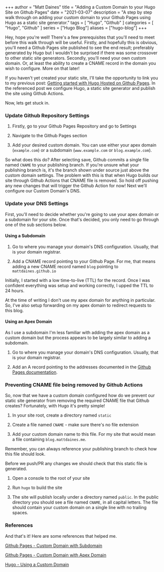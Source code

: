 
+++
author = "Matt Daines"
title = "Adding a Custom Domain to your Hugo Site on Github Pages"
date = "2021-03-07"
description = "A step by step walk through on adding your custom domain to your Github Pages using Hugo as a static site generator."
tags = [
    "Hugo",
    "Github"
]
categories = [
    "Hugo",
    "Github"
]
series = ["Hugo Blog"]
aliases = ["hugo-blog"]
+++

Hey, hope you're well! There's a few prerequisites that you'll need to meet before this walk through will be useful. Firstly, and hopefully this is obvious, you'll need a Github Pages site published to see the end result; preferably generated by Hugo but I wouldn't be surprised if there was some crossover to other static site generators. Secondly, you'll need your own custom domain. Or, at least the ability to create a CNAME record in the domain you wish to configure. More on that later!

If you haven't yet created your static site, I'll take the opportunity to link you to my previous post: [Getting started with Hugo Hosted on Github Pages](https://blog.mattdaines.me/p/getting-started-with-hugo-hosted-on-github-pages/). In the referenced post we configure Hugo, a static site generator and publish the site using Github Actions.

Now, lets get stuck in.

### Update Github Repository Settings

1) Firstly, go to your Github Pages Repository and go to Settings

2) Navigate to the Github Pages section

3) Add your desired custom domain. You can use either your apex domain (`example.com`) or a subdomain (`www.example.com` or `blog.example.com`).

So what does this do? After selecting save, Github commits a single file named `CNAME` to your publishing branch. If you're unsure what your publishing branch is, it's the branch shown under source just above the custom domain settings. The problem with this is that when Hugo builds our site through Github Actions that CNAME file is removed. So hold off pushing any new changes that will trigger the Github Action for now! Next we'll configure our Custom Domain's DNS.

### Update your DNS Settings

First, you'll need to decide whether you're going to use your apex domain or a subdomain for your site. Once that's decided, you only need to go through one of the sub sections below.

#### Using a Subdomain

1) Go to where you manage your domain's DNS configuration. Usually, that is your domain registrar.

2) Add a CNAME record pointing to your Github Page. For me, that means adding a new CNAME record named `blog` pointing to `mattdaines.github.io`

Initially, I started with a low time-to-live (TTL) for the record. Once I was confident everything was setup and working correctly, I upped the TTL to 24 hours.

At the time of writing I don't use my apex domain for anything in particular. So, I've also setup forwarding on my apex domain to redirect requests to this blog.

#### Using an Apex Domain

As I use a subdomain I'm less familiar with adding the apex domain as a custom domain but the process appears to be largely similar to adding a subdomain.

1) Go to where you manage your domain's DNS configuration. Usually, that is your domain registrar.

2) Add an A record pointing to the addresses documented in the [Github Pages documentation](https://docs.github.com/en/github/working-with-github-pages/managing-a-custom-domain-for-your-github-pages-site#configuring-an-apex-domain).

### Preventing CNAME file being removed by Github Actions

So, now that we have a custom domain configured how do we prevent our static site generator from removing the required CNAME file that Github creates? Fortunately, with Hugo it's pretty simple!

1) In your site root, create a directory named `static`

2) Create a file named `CNAME` - make sure there's no file extension

3) Add your custom domain name to this file. For my site that would mean a file containing `blog.mattdaines.me`.

Remember, you can always reference your publishing branch to check how this file should look.

Before we push/PR any changes we should check that this static file is generated.

1) Open a console to the root of your site

2) Run `hugo` to build the site

3) The site will publish locally under a directory named `public`. In the public directory you should see a file named `CNAME`, in all capital letters. The file should contain your custom domain on a single line with no trailing spaces.

### References

And that's it! Here are some references that helped me.

[Github Pages - Custom Domain with Subdomain](https://docs.github.com/en/github/working-with-github-pages/managing-a-custom-domain-for-your-github-pages-site#configuring-a-subdomain)

[Github Pages - Custom Domain with Apex Domain](https://docs.github.com/en/github/working-with-github-pages/managing-a-custom-domain-for-your-github-pages-site#configuring-an-apex-domain)

[Hugo - Using a Custom Domain](https://gohugo.io/hosting-and-deployment/hosting-on-github#use-a-custom-domain)